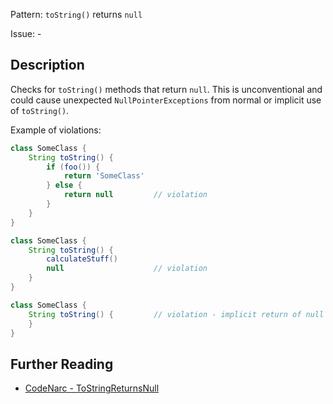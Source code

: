 Pattern: `toString()` returns `null`

Issue: -

## Description

Checks for `toString()` methods that return `null`. This is unconventional and could cause unexpected `NullPointerExceptions` from normal or implicit use of `toString()`.

Example of violations:

``` groovy
class SomeClass {
    String toString() {
        if (foo()) {
            return 'SomeClass'
        } else {
            return null         // violation
        }
    }
}

class SomeClass {
    String toString() {
        calculateStuff()
        null                    // violation
    }
}

class SomeClass {
    String toString() {         // violation - implicit return of null
    }
}
```

## Further Reading

* [CodeNarc - ToStringReturnsNull](https://codenarc.github.io/CodeNarc/codenarc-rules-design.html#tostringreturnsnull-rule)